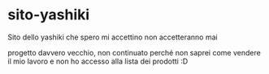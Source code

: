 # sito-yashiki
Sito dello yashiki che spero mi accettino non accetteranno mai 

progetto davvero vecchio, non continuato perché non saprei come vendere il mio lavoro e non ho accesso alla lista dei prodotti :D
